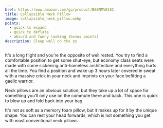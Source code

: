 ```yaml
---
href: https://www.amazon.com/gp/product/B0BNMVB18C
title: Collapsible Neck Pillow
image: collapsible_neck_pillow.webp
points:
  - quick to expand
  - quick to deflate
  - absurd and funny looking (bonus points)
description: Sleep well on the go
---
```


It's a long flight and you're the opposite of well rested. You try to find a comfortable position to get some shut-eye, but economy class seats were made with some sickening anti-homeless architecture and everything hurts all the time. You find a position and wake up 3 hours later covered in sweat with a massive crick in your neck and imprints on your face befitting a gaelic warrior.

Neck pillows are an obvious solution, but they take up a lot of space for something you'll only use on the commute there and back. This one is quick to blow up and fold back into your bag.

It's not as soft as a memory foam pillow, but it makes up for it by the unique shape. You can rest your head forwards, which is not something you get with most conventional neck pillows.
